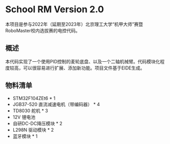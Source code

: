 # School RM Version 2.0
本项目是参与2022年（延期至2023年）北京理工大学“机甲大师”赛暨RoboMaster校内选拔赛的电控代码。

## 概述
本代码实现了一个使用PID控制的麦轮底盘、以及一个二轴机械臂。代码模块化程度较高，可以很容易进行扩展、添加新功能。项目文件基于EIDE生成。

## 物料清单
- STM32F104ZEt6 * 1
- JGB37-520 直流减速电机（带编码器） * 4
- TD8030 舵机 * 3
- 12V 锂电池
- 自研DC-DC降压模块 * 2
- L298N 驱动模块 * 2
- 蓝牙模块 * 1
